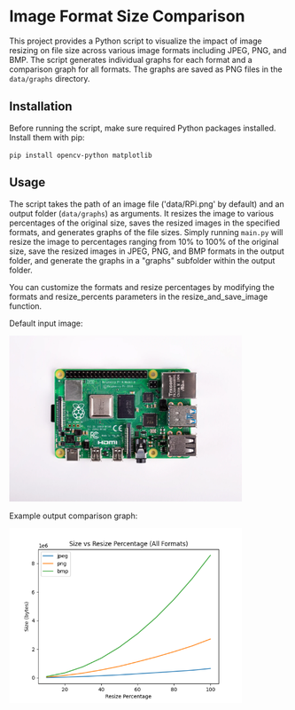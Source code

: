 # Image Format Size Comparison
This project provides a Python script to visualize the impact of image resizing on file size across various image formats including JPEG, PNG, and BMP. The script generates individual graphs for each format and a comparison graph for all formats. The graphs are saved as PNG files in the `data/graphs` directory.

## Installation
Before running the script, make sure required Python packages installed. Install them with pip:

`pip install opencv-python matplotlib`

## Usage
The script takes the path of an image file ('data/RPi.png' by default) and an output folder (`data/graphs`) as arguments. It resizes the image to various percentages of the original size, saves the resized images in the specified formats, and generates graphs of the file sizes. Simply running `main.py` will resize the image to percentages ranging from 10% to 100% of the original size, save the resized images in JPEG, PNG, and BMP formats in the output folder, and generate the graphs in a "graphs" subfolder within the output folder.

You can customize the formats and resize percentages by modifying the formats and resize_percents parameters in the resize_and_save_image function.

Default input image:

<img src="/data/RPi.png" width="420">

Example output comparison graph:

<img src="/data/graphs/comparison_graph.png" width="420">